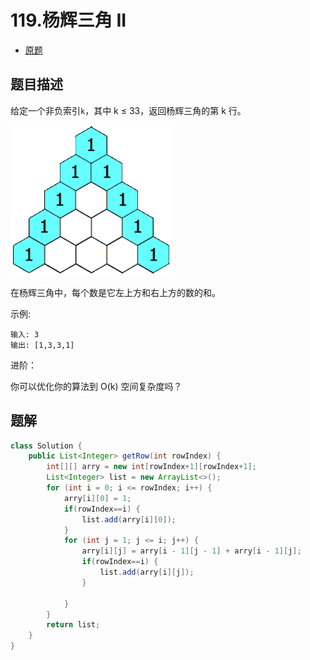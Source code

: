 # 119.杨辉三角 II

* [原题](https://leetcode-cn.com/problems/pascals-triangle-ii/)

## 题目描述

给定一个非负索引`k`，其中 k ≤ 33，返回杨辉三角的第 k 行。



![](PascalTriangleAnimated2.gif)

在杨辉三角中，每个数是它左上方和右上方的数的和。

示例:

```
输入: 3
输出: [1,3,3,1]
```
进阶：

你可以优化你的算法到 O(k) 空间复杂度吗？

## 题解

```java
class Solution {
    public List<Integer> getRow(int rowIndex) {
        int[][] arry = new int[rowIndex+1][rowIndex+1];
        List<Integer> list = new ArrayList<>();
        for (int i = 0; i <= rowIndex; i++) {
            arry[i][0] = 1;
            if(rowIndex==i) {
                list.add(arry[i][0]);
            }
            for (int j = 1; j <= i; j++) {
                arry[i][j] = arry[i - 1][j - 1] + arry[i - 1][j];
                if(rowIndex==i) {
                    list.add(arry[i][j]);
                }

            }
        }
        return list;
    }
}
```